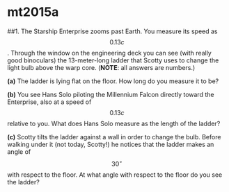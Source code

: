 # mt2015a

##1.
The Starship Enterprise zooms past Earth. You measure its speed as $$0.13c$$. Through the window on the engineering deck you can see (with really good binoculars) the 13-meter-long ladder that Scotty uses to change the light bulb above the warp core. (**NOTE**: all answers are numbers.)

**(a)** The ladder is lying flat on the floor. How long do you measure it to be?

**(b)** You see Hans Solo piloting the Millennium Falcon directly toward the Enterprise, also at a
speed of $$0.13c$$ relative to you. What does Hans Solo measure as the length of the ladder?

**(c)** Scotty tilts the ladder against a wall in order to change the bulb. Before walking under it (not
today, Scotty!) he notices that the ladder makes an angle of $$30^{\circ}$$ with respect to the floor. At what angle with respect to the floor do you see the ladder?